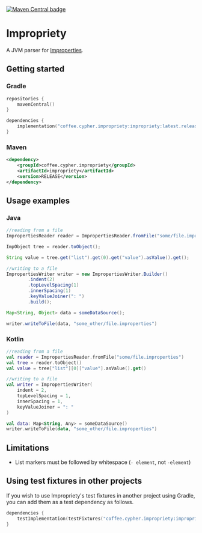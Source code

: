 [![Maven Central badge](https://img.shields.io/maven-central/v/coffee.cypher.impropriety/impropriety?style=flat-square)](https://search.maven.org/artifact/coffee.cypher.impropriety/impropriety)

# Impropriety
A JVM parser for [Improperties](https://github.com/FoundationGames/Improperties-Specification).

## Getting started

### Gradle

```kotlin
repositories {
    mavenCentral()
}

dependencies {
    implementation("coffee.cypher.impropriety:impropriety:latest.release")
}
```

### Maven
```xml
<dependency>
    <groupId>coffee.cypher.impropriety</groupId>
    <artifactId>impropriety</artifactId>
    <version>RELEASE</version>
</dependency>
```

## Usage examples

### Java

```java
//reading from a file
ImpropertiesReader reader = ImpropertiesReader.fromFile("some/file.improperties");

ImpObject tree = reader.toObject();

String value = tree.get("list").get(0).get("value").asValue().get();

//writing to a file
ImpropertiesWriter writer = new ImpropertiesWriter.Builder()
        .indent(2)
        .topLevelSpacing(1)
        .innerSpacing(1)
        .keyValueJoiner(": ")
        .build();

Map<String, Object> data = someDataSource();

writer.writeToFile(data, "some_other/file.improperties")
```

### Kotlin

```kotlin
//reading from a file
val reader = ImpropertiesReader.fromFile("some/file.improperties")
val tree = reader.toObject()
val value = tree["list"][0]["value"].asValue().get()

//writing to a file
val writer = ImpropertiesWriter(
    indent = 2,
    topLevelSpacing = 1,
    innerSpacing = 1,
    keyValueJoiner = ": "
)

val data: Map<String, Any> = someDataSource()
writer.writeToFile(data, "some_other/file.improperties")
```

## Limitations

* List markers must be followed by whitespace (`- element`, not `-element`)

## Using test fixtures in other projects

If you wish to use Impropriety's test fixtures in another project using Gradle,
you can add them as a test dependency as follows.

```kotlin
dependencies {
    testImplementation(testFixtures("coffee.cypher.impropriety:impropriety:latest.release"))
}
```